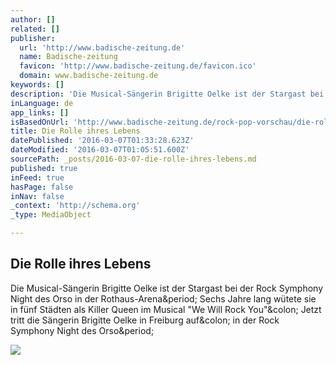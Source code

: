```yaml
---
author: []
related: []
publisher:
  url: 'http://www.badische-zeitung.de'
  name: Badische-zeitung
  favicon: 'http://www.badische-zeitung.de/favicon.ico'
  domain: www.badische-zeitung.de
keywords: []
description: 'Die Musical-Sängerin Brigitte Oelke ist der Stargast bei der Rock Symphony Night des Orso in der Rothaus-Arena. Sechs Jahre lang wütete sie in fünf Städten als Killer Queen im Musical "We Will Rock You": Jetzt tritt die Sängerin Brigitte Oelke in Freiburg auf: in der Rock Symphony Night des Orso.'
inLanguage: de
app_links: []
isBasedOnUrl: 'http://www.badische-zeitung.de/rock-pop-vorschau/die-rolle-ihres-lebens--52820127.html'
title: Die Rolle ihres Lebens
datePublished: '2016-03-07T01:33:28.623Z'
dateModified: '2016-03-07T01:05:51.600Z'
sourcePath: _posts/2016-03-07-die-rolle-ihres-lebens.md
published: true
inFeed: true
hasPage: false
inNav: false
_context: 'http://schema.org'
_type: MediaObject

---
```

<article style=""><h1>Die Rolle ihres Lebens</h1><p>Die Musical-Sängerin Brigitte Oelke ist der Stargast bei der Rock Symphony Night des Orso in der Rothaus-Arena&amp;period; Sechs Jahre lang wütete sie in fünf Städten als Killer Queen im Musical "We Will Rock You"&amp;colon; Jetzt tritt die Sängerin Brigitte Oelke in Freiburg auf&amp;colon; in der Rock Symphony Night des Orso&amp;period;</p><img src="http://ais.badische-zeitung.de/piece/03/25/f8/9b/52820123.jpg" /></article>